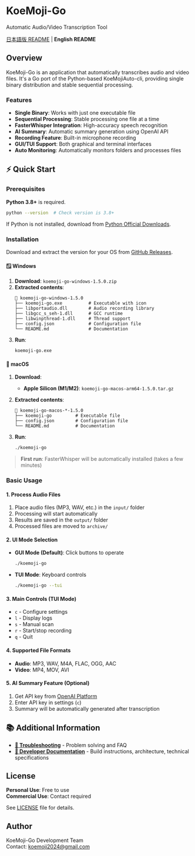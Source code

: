 # KoeMoji-Go

Automatic Audio/Video Transcription Tool

[日本語版 README](README.md) | **English README**

## Overview

KoeMoji-Go is an application that automatically transcribes audio and video files.
It's a Go port of the Python-based KoeMojiAuto-cli, providing single binary distribution and stable sequential processing.

### Features

- **Single Binary**: Works with just one executable file
- **Sequential Processing**: Stable processing one file at a time
- **FasterWhisper Integration**: High-accuracy speech recognition
- **AI Summary**: Automatic summary generation using OpenAI API
- **Recording Feature**: Built-in microphone recording
- **GUI/TUI Support**: Both graphical and terminal interfaces
- **Auto Monitoring**: Automatically monitors folders and processes files

## ⚡ Quick Start

### Prerequisites

**Python 3.8+** is required.
```bash
python --version  # Check version is 3.8+
```

If Python is not installed, download from [Python Official Downloads](https://www.python.org/downloads/).

### Installation

Download and extract the version for your OS from [GitHub Releases](https://github.com/infoHiroki/KoeMoji-Go/releases).

#### 🪟 Windows

1. **Download**: `koemoji-go-windows-1.5.0.zip`
2. **Extracted contents**:
   ```
   📁 koemoji-go-windows-1.5.0
   ├── koemoji-go.exe          # Executable with icon
   ├── libportaudio.dll        # Audio recording library
   ├── libgcc_s_seh-1.dll      # GCC runtime
   ├── libwinpthread-1.dll     # Thread support
   ├── config.json             # Configuration file
   └── README.md               # Documentation
   ```
3. **Run**:
   ```cmd
   koemoji-go.exe
   ```

#### 🍎 macOS

1. **Download**:
   - **Apple Silicon (M1/M2)**: `koemoji-go-macos-arm64-1.5.0.tar.gz`

2. **Extracted contents**:
   ```
   📁 koemoji-go-macos-*-1.5.0
   ├── koemoji-go         # Executable file
   ├── config.json        # Configuration file
   └── README.md          # Documentation
   ```

3. **Run**:
   ```bash
   ./koemoji-go
   ```

> **First run**: FasterWhisper will be automatically installed (takes a few minutes)

### Basic Usage

#### 1. Process Audio Files
1. Place audio files (MP3, WAV, etc.) in the `input/` folder
2. Processing will start automatically
3. Results are saved in the `output/` folder
4. Processed files are moved to `archive/`

#### 2. UI Mode Selection
- **GUI Mode (Default)**: Click buttons to operate
  ```bash
  ./koemoji-go
  ```
- **TUI Mode**: Keyboard controls
  ```bash
  ./koemoji-go --tui
  ```

#### 3. Main Controls (TUI Mode)
- `c` - Configure settings
- `l` - Display logs
- `s` - Manual scan
- `r` - Start/stop recording
- `q` - Quit

#### 4. Supported File Formats
- **Audio**: MP3, WAV, M4A, FLAC, OGG, AAC
- **Video**: MP4, MOV, AVI

#### 5. AI Summary Feature (Optional)
1. Get API key from [OpenAI Platform](https://platform.openai.com/)
2. Enter API key in settings (`c`)
3. Summary will be automatically generated after transcription

## 📚 Additional Information

- **[🔧 Troubleshooting](TROUBLESHOOTING.md)** - Problem solving and FAQ
- **[📖 Developer Documentation](docs/)** - Build instructions, architecture, technical specifications

## License

**Personal Use**: Free to use  
**Commercial Use**: Contact required

See [LICENSE](LICENSE) file for details.

## Author

KoeMoji-Go Development Team  
Contact: koemoji2024@gmail.com